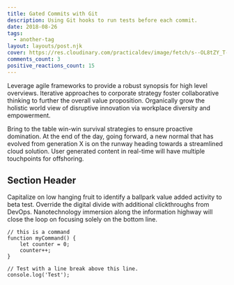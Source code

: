 ```yaml
---
title: Gated Commits with Git
description: Using Git hooks to run tests before each commit.
date: 2018-08-26
tags:
  - another-tag
layout: layouts/post.njk
cover: https://res.cloudinary.com/practicaldev/image/fetch/s--OL8tZY_T--/c_imagga_scale,f_auto,fl_progressive,h_420,q_auto,w_1000/https://thepracticaldev.s3.amazonaws.com/i/k7kh73gxuasnrsig9wiu.png
comments_count: 3
positive_reactions_count: 15
---
```

Leverage agile frameworks to provide a robust synopsis for high level overviews. Iterative approaches to corporate strategy foster collaborative thinking to further the overall value proposition. Organically grow the holistic world view of disruptive innovation via workplace diversity and empowerment.

Bring to the table win-win survival strategies to ensure proactive domination. At the end of the day, going forward, a new normal that has evolved from generation X is on the runway heading towards a streamlined cloud solution. User generated content in real-time will have multiple touchpoints for offshoring.

## Section Header

Capitalize on low hanging fruit to identify a ballpark value added activity to beta test. Override the digital divide with additional clickthroughs from DevOps. Nanotechnology immersion along the information highway will close the loop on focusing solely on the bottom line.

``` text/2-3
// this is a command
function myCommand() {
	let counter = 0;
	counter++;
}

// Test with a line break above this line.
console.log('Test');
```
